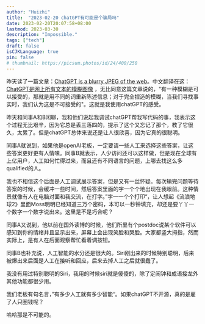 ```yaml
---
author: "Huizhi"
title:  "2023-02-20 chatGPT有可能是个骗局吗"
date: 2023-02-20T20:07:58+08:00
lastmod: 2023-03-30
description: "Impossible." 
tags: ["tech"]
draft: false
isCJKLanguage: true
pin: false
# thumbnail: https://picsum.photos/id/24/400/250
---
```



昨天读了一篇文章：[ChatGPT is a blurry JPEG of the web](https://www.newyorker.com/tech/annals-of-technology/chatGPT-is-a-blurry-jpeg-of-the-web)。中文翻译在这：[ChatGPT是网上所有文本的模糊图像](http://www.chinawriter.com.cn/n1/2023/0213/c404090-32622497.html) ，无比同意这篇文章说的，"有一种模糊是可以接受的，那就是用不同的词重新陈述信息；对于完全捏造的模糊，当我们寻找事实时，我们认为这是不可接受的"。这就是我使用chatGPT的感受。

昨天和同事A和B闲聊，我和他们说起我调试chatGPT帮我写代码的事，我表示这个过程无比艰辛，因为它总是丢三落四的，提示了这个又忘记了那个，教了它很久，太累了。但是chatGPT总体来说还是让人很欣喜，因为它真的很聪明。

同事A就说到，如果他是openAI老板，一定要请一些人工来选择这些答案，让这些答案更好更有人情味。同事B就表示，人少访问还可以这样做，但是现在全球有上亿用户，人工如何忙得过来，而且还有不同语言的问题，上哪去找这么多qualified的人。

我也不相信这个后面是人工调试展示答案，但是又有一丝怀疑。每次输完问题等待答案的时候，会缓冲一些时间，然后答案里面的字一个个地出现在我眼前。这种情景就像有人在电脑对面和我交流，在打字。”字一一个个打印“，让人想起《流浪地球2》里面Moss明明已经知道三万个密码，本可以一秒钟填充，却还是要丫丫一个数字一个数字说出来。这里是不是巧合呢？

同事A又说到，他以前在国外读博的时候，他们所里有个postdoc说某个软件可以感知到你的情绪并且显示出来，屏幕上会出现笑脸和哭脸。大家都竖大拇指，然而实际上，是有人在后面观察帮忙看着调按钮。

同事B也补充说，人工智能的水分还是很大的。Siri刚出来的时候特别聪明，后来被爆出来后面是人工在接听和回应，后来去掉人工之后就很蠢了。

我没有用过特别聪明的Siri，我用的时候siri就是傻傻的，除了定闹钟和成语接龙外其他功能都很少用。

我们老板有句名言，”有多少人工就有多少智能“。如果chatGPT不开源，真的是雇了人只圈钱呢？

哈哈那是不可能的。